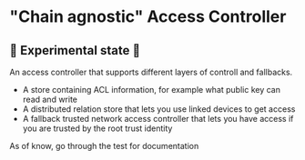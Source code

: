 # "Chain agnostic" Access Controller
## 🚧 Experimental state 🚧

An access controller that supports different layers of controll and fallbacks. 

- A store containing ACL information, for example what public key can read and write
- A distributed relation store that lets you use linked devices to get access
- A fallback trusted network access controller that lets you have access if you are trusted by the root trust identity


As of know, go through the test for documentation